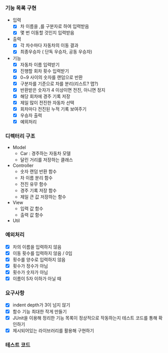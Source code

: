 ### 기능 목록 구현
- 입력
  - [x] 차 이름을 ,를 구분자로 하여 입력받음
  - [x] 몇 번 이동할 것인지 입력받음
- 출력
  - [x] 각 차수마다 자동차의 이동 결과
  - [x] 최종우승자 ( 단독 우승자, 공동 우승자)
- 기능
  - [x] 자동차 이름 입력받기
  - [x] 진행할 회차 횟수 입력받기
  - [x] 0~9 사이의 숫자를 랜덤으로 반환
  - [x] 구분자를 기준으로 차를 분리(리스트? 맵?)
  - [x] 반환받은 숫자가 4 이상이면 전진, 아니면 정지
  - [x] 해당 회차에 경주 기록 저장
  - [x] 제일 많이 전진한 자동차 선택
  - [x] 회차마다 전진된 누적 기록 보여주기
  - [x] 우승자 출력
  - [x] 예외처리

### 디렉터리 구조
- Model
  - Car : 경주하는 자동차 모델
  - 달린 거리를 저장하는 클래스
- Controller
  - 숫자 랜덤 반환 함수
  - 차 이름 분리 함수
  - 전진 유무 함수
  - 경주 기록 저장 함수
  - 제일 큰 값 저장하는 함수
- View
  - 입력 값 함수
  - 출력 값 함수
- Util

### 예외처리
- [x] 차의 이름을 입력하지 않음
- [x] 이동 횟수를 입력하지 않음 / 0임
- [x] 횟수를 양수로 입력하지 않음
- [x] 횟수가 정수가 아님
- [x] 횟수가 숫자가 아님
- [x] 이름이 5자 이하가 아닐 때

### 요구사항
- [x] indent depth가 3이 넘지 않기
- [x] 함수 기능 최대한 작게 만들기
- [x] JUnit을 이용해 정리한 기능 목록이 정상적으로 작동하는지 테스트 코드를 통해 확인하기
- [x] 제시되어있는 라이브러리를 활용해 구현하기

### 테스트 코드
